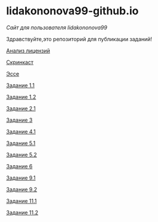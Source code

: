 # lidakononova99-github.io
_Сайт для пользователя lidakononova99_

Здравствуйте,это репозиторий для публикации заданий!

[Анализ лицензий](https://github.com/lidakononova99/lidakononova99-githab.io/blob/master/%D0%90%D0%BD%D0%B0%D0%BB%D0%B8%D0%B7%20%D0%BB%D0%B8%D1%86%D0%B5%D0%BD%D0%B7%D0%B8%D0%B9.md)

[Скринкаст](https://www.youtube.com/watch?v=k8k1m_y32Mc)

[Эссе](https://github.com/lidakononova99/lidakononova99-githab.io/blob/master/%D1%8D%D1%81%D1%81%D0%B5.md)

[Задание 1.1](https://github.com/lidakononova99/lidakononova99-githab.io/blob/master/12.md)

[Задание 1.2](https://github.com/lidakononova99/lidakononova99-githab.io/blob/master/%D0%B7%D0%B2%D0%B4%D0%B2%D0%BD%D0%B8%D0%B5%201.2.md)

[Задание 2.1](21.md)

[Задание 3](https://github.com/lidakononova99/lidakononova99-githab.io/blob/master/3.md)

[Задание 4.1](https://github.com/lidakononova99/lidakononova99-githab.io/blob/master/41.md)

[Задание 5.1](https://github.com/lidakononova99/lidakononova99-githab.io/blob/master/5.1.md)

[Задание 5.2](https://github.com/lidakononova99/lidakononova99-githab.io/blob/master/52.md)

[Задание 6](https://github.com/lidakononova99/lidakononova99-githab.io/blob/master/6.md)

[Задание 9.1](https://github.com/lidakononova99/lidakononova99-githab.io/blob/master/91.md)

[Задание 9.2](https://github.com/lidakononova99/lidakononova99-githab.io/blob/master/92.md)

[Задание 11.1](https://github.com/lidakononova99/lidakononova99-githab.io/blob/master/111.md)

[Задание 11.2](https://github.com/lidakononova99/lidakononova99-githab.io/blob/master/112.md)
